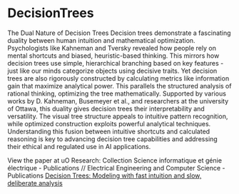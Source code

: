 # DecisionTrees
The Dual Nature of Decision Trees Decision trees demonstrate a fascinating duality between human intuition and mathematical optimization. Psychologists like Kahneman and Tversky revealed how people rely on mental shortcuts and biased, heuristic-based thinking. This mirrors how decision trees use simple, hierarchical branching based on key features - just like our minds categorize objects using decisive traits. Yet decision trees are also rigorously constructed by calculating metrics like information gain that maximize analytical power. This parallels the structured analysis of rational thinking, optimizing the tree mathematically. Supported by various works by D. Kahneman, Busemeyer et al., and researchers at the university of Ottawa, this duality gives decision trees their interpretability and versatility. The visual tree structure appeals to intuitive pattern recognition, while optimized construction exploits powerful analytical techniques. Understanding this fusion between intuitive shortcuts and calculated reasoning is key to advancing decision tree capabilities and addressing their ethical and regulated use in AI applications.

View the paper at uO Research:
Collection	Science informatique et génie électrique - Publications // Electrical Engineering and Computer Science - Publications
[Decision Trees: Modeling with fast intuition and slow, deliberate analysis](https://ruor.uottawa.ca/handle/10393/45456)
